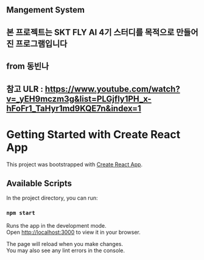 ## Mangement System 
## 본 프로젝트는 SKT FLY AI 4기 스터디를 목적으로 만들어진 프로그램입니다
## from 동빈나
## 참고 ULR : https://www.youtube.com/watch?v=_yEH9mczm3g&list=PLGjfly1PH_x-hFoFr1_TaHyr1md9KQE7n&index=1

# Getting Started with Create React App

This project was bootstrapped with [Create React App](https://github.com/facebook/create-react-app).

## Available Scripts

In the project directory, you can run:

### `npm start`

Runs the app in the development mode.\
Open [http://localhost:3000](http://localhost:3000) to view it in your browser.

The page will reload when you make changes.\
You may also see any lint errors in the console.
